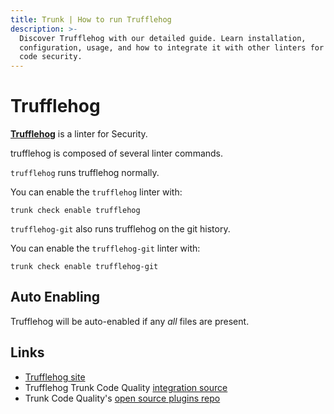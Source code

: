 ```yaml
---
title: Trunk | How to run Trufflehog
description: >-
  Discover Trufflehog with our detailed guide. Learn installation,
  configuration, usage, and how to integrate it with other linters for optimal
  code security.
---
```


# Trufflehog

[**Trufflehog**](https://github.com/trufflesecurity/trufflehog) is a linter for Security.

trufflehog is composed of several linter commands.

`trufflehog` runs trufflehog normally.

You can enable the `trufflehog` linter with:

```shell
trunk check enable trufflehog
```

`trufflehog-git` also runs trufflehog on the git history.

You can enable the `trufflehog-git` linter with:

```shell
trunk check enable trufflehog-git
```

## Auto Enabling

Trufflehog will be auto-enabled if any _all_ files are present.

## Links

* [Trufflehog site](https://github.com/trufflesecurity/trufflehog)
* Trufflehog Trunk Code Quality [integration source](https://github.com/trunk-io/plugins/tree/main/linters/trufflehog)
* Trunk Code Quality's [open source plugins repo](https://github.com/trunk-io/plugins/tree/main)
